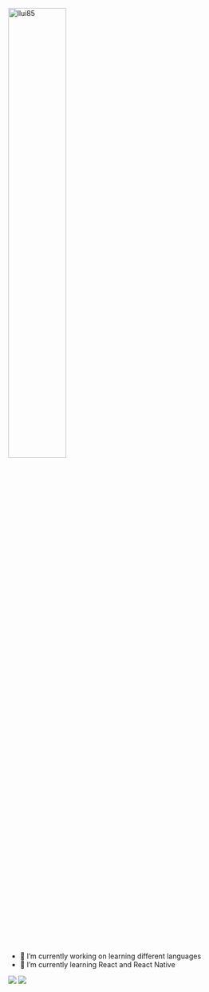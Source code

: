 [<img src="https://github.com/llui85/homemadestea58/blob/master/hi-there.svg?raw=true" alt="llui85" width="48%">](https://github.com/homemadestea58)

- 🔭 I’m currently working on learning different languages
- 🌱 I’m currently learning React and React Native
<!--- 👯 I’m looking to collaborate on ...
- 🤔 I’m looking for help with ...
- 💬 Ask me about ...
- 📫 How to reach me: ...
- 😄 Pronouns: ...
- ⚡ Fun fact: ...-->

<img src="https://github-readme-stats.vercel.app/api?username=Homemadestea58&show_icons=true&hide_border=true&count_private=true">

<img src="https://github-readme-stats.vercel.app/api/top-langs/?username=Homemadestea58&compact=true">
